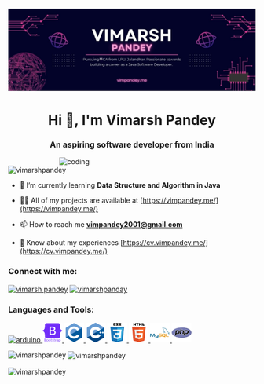 ![logo](https://github.com/vimarshpandey/vimarshpandey/blob/main/Banner1.jpg)
<h1 align="center">Hi 👋, I'm Vimarsh Pandey</h1>
<h3 align="center">An aspiring software developer from India</h3>

<img align="right" alt="coding" width="400" src="https://media1.giphy.com/media/v1.Y2lkPTc5MGI3NjExem84NDhiMnE0cm8wZTZxZ2cyNHpmN2hqN21nbXgwa2djY2d0Y3Q0MSZlcD12MV9naWZzX3NlYXJjaCZjdD1n/qgQUggAC3Pfv687qPC/giphy.gif">

<p align="left"> <img src="https://komarev.com/ghpvc/?username=vimarshpandey&label=Profile%20views&color=0e75b6&style=flat" alt="vimarshpandey" /> </p>

- 🌱 I’m currently learning **Data Structure and Algorithm in Java**

- 👨‍💻 All of my projects are available at [https://vimpandey.me/](https://vimpandey.me/)

- 📫 How to reach me **vimpandey2001@gmail.com**

- 📄 Know about my experiences [https://cv.vimpandey.me/](https://cv.vimpandey.me/)

<h3 align="left">Connect with me:</h3>
<p align="left">
<a href="https://linkedin.com/in/vimarsh-pandey" target="blank"><img align="center" src="https://raw.githubusercontent.com/rahuldkjain/github-profile-readme-generator/master/src/images/icons/Social/linked-in-alt.svg" alt="vimarsh pandey" height="30" width="40" /></a>
<a href="https://instagram.com/vimarshpanday" target="blank"><img align="center" src="https://raw.githubusercontent.com/rahuldkjain/github-profile-readme-generator/master/src/images/icons/Social/instagram.svg" alt="vimarshpanday" height="30" width="40" /></a>
</p>

<h3 align="left">Languages and Tools:</h3>
<p align="left"> <a href="https://www.arduino.cc/" target="_blank" rel="noreferrer"> <img src="https://cdn.worldvectorlogo.com/logos/arduino-1.svg" alt="arduino" width="40" height="40"/> </a> <a href="https://getbootstrap.com" target="_blank" rel="noreferrer"> <img src="https://raw.githubusercontent.com/devicons/devicon/master/icons/bootstrap/bootstrap-plain-wordmark.svg" alt="bootstrap" width="40" height="40"/> </a> <a href="https://www.cprogramming.com/" target="_blank" rel="noreferrer"> <img src="https://raw.githubusercontent.com/devicons/devicon/master/icons/c/c-original.svg" alt="c" width="40" height="40"/> </a> <a href="https://www.w3schools.com/cpp/" target="_blank" rel="noreferrer"> <img src="https://raw.githubusercontent.com/devicons/devicon/master/icons/cplusplus/cplusplus-original.svg" alt="cplusplus" width="40" height="40"/> </a> <a href="https://www.w3schools.com/css/" target="_blank" rel="noreferrer"> <img src="https://raw.githubusercontent.com/devicons/devicon/master/icons/css3/css3-original-wordmark.svg" alt="css3" width="40" height="40"/> </a> <a href="https://www.w3.org/html/" target="_blank" rel="noreferrer"> <img src="https://raw.githubusercontent.com/devicons/devicon/master/icons/html5/html5-original-wordmark.svg" alt="html5" width="40" height="40"/> </a> <a href="https://www.mysql.com/" target="_blank" rel="noreferrer"> <img src="https://raw.githubusercontent.com/devicons/devicon/master/icons/mysql/mysql-original-wordmark.svg" alt="mysql" width="40" height="40"/> </a> <a href="https://www.php.net" target="_blank" rel="noreferrer"> <img src="https://raw.githubusercontent.com/devicons/devicon/master/icons/php/php-original.svg" alt="php" width="40" height="40"/> </a> </p>

<p><img align="left" src="https://github-readme-stats.vercel.app/api/top-langs?username=vimarshpandey&show_icons=true&locale=en&layout=compact" alt="vimarshpandey" /></p>

<p>&nbsp;<img align="center" src="https://github-readme-stats.vercel.app/api?username=vimarshpandey&show_icons=true&locale=en" alt="vimarshpandey" /></p>

<p><img align="center" src="https://github-readme-streak-stats.herokuapp.com/?user=vimarshpandey&" alt="vimarshpandey" /></p>
